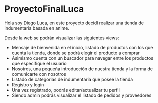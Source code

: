 # ProyectoFinalLuca

Hola soy Diego Luca, en este proyecto decidí realizar una tienda de indumentaria basada en anime.

Desde la web se podrán visualizar las siguientes views:

- Mensaje de bienvenida en el inicio, listado de productos con los que cuenta la tienda, donde se podrá elegir el producto a comprar
- Asimismo cuenta con un buscador para navegar entre los productos que especifique el usuario
- Nosotros, una pequeña introducción de nuestra tienda y la forma de comunicarte con nosotros
- Listado de categorias de indumentaria que posee la tienda
- Registro y login
- Una vez registrado, podrás editar/actualizar tu perfil
- Siendo admin podrás visualizar el listado de pedidos y proveedores
